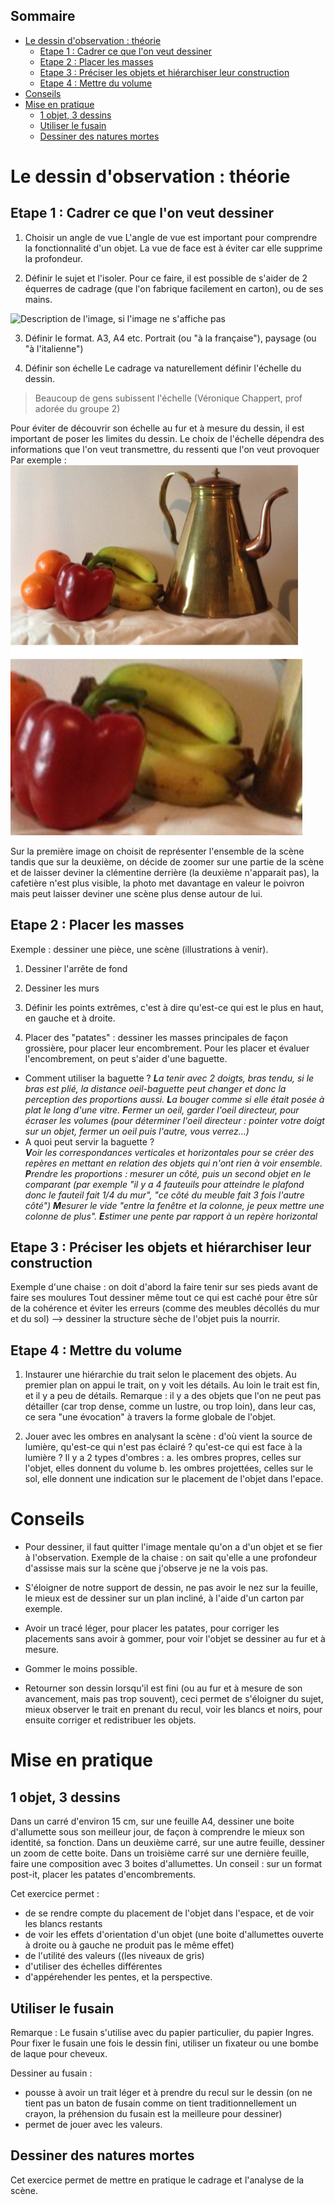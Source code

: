 <!-- TITLE: Dessin d'observation -->
<!-- SUBTITLE: Guide pour analyser une scène/des objets observés, et les dessiner  -->

## Sommaire
* [Le dessin d'observation : théorie](#theorie)
	* [Etape 1 : Cadrer ce que l'on veut dessiner](#etape-cadrer)
	* [Etape 2 : Placer les masses](#etape-placer-masses)
	* [Etape 3 : Préciser les objets et hiérarchiser leur construction](#etape-preciser-hierarchiser)
	* [Etape 4 : Mettre du volume](#etape-volume)
* [Conseils](#conseils)
* [Mise en pratique](#pratique)
	* [1 objet, 3 dessins](#1-objet-3-dessins)
	* [Utiliser le fusain](#fusain)
	* [Dessiner des natures mortes](#nature-morte)

<a name="theorie"/>

# Le dessin d'observation : théorie

<a name="etape-cadrer"/>

## Etape 1 : Cadrer ce que l'on veut dessiner 


1. Choisir un angle de vue 
L'angle de vue est important pour comprendre la fonctionnalité d'un objet. La vue de face est à éviter car elle supprime la profondeur. 

2. Définir le sujet et l'isoler. 
Pour ce faire, il est possible de s'aider de 2 équerres de cadrage (que l'on fabrique facilement en carton), ou de ses mains. 

![Description de l'image, si l'image ne s'affiche pas](https://consciencejoyeuse.files.wordpress.com/2017/11/cadrage-photographie.jpg  "Cadrer notre dessin à l'aide des mains")

3. Définir le format.
A3, A4 etc.
Portrait (ou "à la française"), paysage (ou "à l'italienne")

1. Définir son échelle
Le cadrage va naturellement définir l'échelle du dessin. 
> Beaucoup de gens subissent l'échelle (Véronique Chappert, prof adorée du groupe 2)

Pour éviter de découvrir son échelle au fur et à mesure du dessin, il est important de poser les limites du dessin. 
Le choix de l'échelle dépendra des informations que l'on veut transmettre, du ressenti que l'on veut provoquer 
Par exemple : 
![Exemple Echelle 1](/uploads/dessin-main-levee/exemple-echelle-1.png "Exemple Echelle 1") ![Exemple Echelle 2](/uploads/dessin-main-levee/exemple-echelle-2.png "Exemple Echelle 2")

Sur la première image on choisit de représenter l'ensemble de la scène tandis que sur la deuxième, on décide de zoomer sur une partie de la scène et de laisser deviner la clémentine derrière (la deuxième n'apparait pas), la cafetière n'est plus visible, la photo met davantage en valeur le poivron mais peut laisser deviner une scène plus dense autour de lui.   

<a name="etape-placer-masses"/>

## Etape 2 : Placer les masses

Exemple : dessiner une pièce, une scène (illustrations à venir). 

1. Dessiner l'arrête de fond

1. Dessiner les murs

1. Définir les points extrêmes, c'est à dire qu'est-ce qui est le plus en haut, en gauche et à droite. 

1. Placer des "patates" : dessiner les masses principales de façon grossière, pour placer leur encombrement. Pour les placer et évaluer l'encombrement, on peut s'aider d'une baguette. 

* Comment utiliser la baguette ? 
***L**a tenir avec 2 doigts, bras tendu, si le bras est plié, la distance oeil-baguette peut changer et donc la perception des proportions aussi. 
**L**a bouger comme si elle était posée à plat le long d'une vitre. 
**F**ermer un oeil, garder l'oeil directeur, pour écraser les volumes (pour déterminer l'oeil directeur : pointer votre doigt sur un objet, fermer un oeil puis l'autre, vous verrez...)*
* A quoi peut servir la baguette ?  
***V**oir les correspondances verticales et horizontales pour se créer des repères en mettant en relation des objets qui n'ont rien à voir ensemble. 
**P**rendre les proportions : mesurer un côté, puis un second objet en le comparant (par exemple "il y a 4 fauteuils pour atteindre le plafond donc le fauteil fait 1/4 du mur", "ce côté du meuble fait 3 fois l'autre côté")
**M**esurer le vide "entre la fenêtre et la colonne, je peux mettre une colonne de plus". 
**E**stimer une pente par rapport à un repère horizontal* 

<a name="etape-preciser-hierarchiser"/>

## Etape 3 : Préciser les objets et hiérarchiser leur construction

Exemple d'une chaise : on doit d'abord la faire tenir sur ses pieds avant de faire ses moulures
Tout dessiner même tout ce qui est caché pour être sûr de la cohérence et éviter les erreurs (comme des meubles décollés du mur et du sol) --> dessiner la structure sèche de l'objet puis la nourrir. 

<a name="etape-volume"/>

## Etape 4 : Mettre du volume
1. Instaurer une hiérarchie du trait selon le placement des objets. 
Au premier plan on appui le trait, on y voit les détails.
Au loin le trait est fin, et il y a peu de détails.
Remarque : il y a des objets que l'on ne peut pas détailler (car trop dense, comme un lustre, ou trop loin), dans leur cas, ce sera "une évocation" à travers la forme globale de l'objet.  

1. Jouer avec les ombres en analysant la scène :  d'où vient la source de lumière, qu'est-ce qui n'est pas éclairé ? qu'est-ce qui est face à la lumière ? 
Il y a 2 types d'ombres : 
a. les ombres propres, celles sur l'objet, elles donnent du volume 
b. les ombres projettées, celles sur le sol, elle donnent une indication sur le placement de l'objet dans l'epace.


<a name="conseils"/>

# Conseils
* Pour dessiner, il faut quitter l'image mentale qu'on a d'un objet et se fier à l'observation. Exemple de la chaise : on sait qu'elle a une profondeur d'assisse mais sur la scène que j'observe je ne la vois pas. 

* S'éloigner de notre support de dessin, ne pas avoir le nez sur la feuille, le mieux est de dessiner sur un plan incliné, à l'aide d'un carton par exemple. 

* Avoir un tracé léger, pour placer les patates, pour corriger les placements sans avoir à gommer, pour voir l'objet se dessiner au fur et à mesure.

* Gommer le moins possible. 

* Retourner son dessin lorsqu'il est fini  (ou au fur et à mesure de son avancement, mais pas trop souvent), ceci permet de s'éloigner du sujet, mieux observer le trait en prenant du recul, voir les blancs et noirs, pour ensuite corriger et redistribuer les objets. 

<a name="pratique"/>

# Mise en pratique

<a name="1-objet-3-dessins"/>

## 1 objet, 3 dessins
Dans un carré d'environ 15 cm, sur une feuille A4, dessiner une boite d'allumette sous son meilleur jour, de façon à comprendre le mieux son identité, sa fonction. 
Dans un deuxième carré, sur une autre feuille, dessiner un zoom de cette boite.
Dans un troisième carré sur une dernière feuille, faire une composition avec 3 boites d'allumettes. Un conseil : sur un format post-it, placer les patates d'encombrements. 

Cet exercice permet : 
* de se rendre compte du placement de l'objet dans l'espace, et de voir les blancs restants
* de voir les effets d'orientation d'un objet (une boite d'allumettes ouverte à droite ou à gauche ne produit pas le même effet)
* de l'utilité des valeurs ((les niveaux de gris)
* d'utiliser des échelles différentes 
* d'appérehender les pentes, et la perspective. 

<a name="fusain"/>

## Utiliser le fusain
Remarque : Le fusain s'utilise avec du papier particulier, du papier Ingres. Pour fixer le fusain une fois le dessin fini, utiliser un fixateur ou une bombe de laque pour cheveux. 

Dessiner au fusain : 
* pousse à avoir un trait léger et à prendre du recul sur le dessin (on ne tient pas un baton de fusain comme on tient traditionnellement un crayon, la préhension du fusain est la meilleure pour dessiner)
* permet de jouer avec les valeurs. 

<a name="nature-morte"/>

## Dessiner des natures mortes
Cet exercice permet de mettre en pratique le cadrage et l'analyse de la scène. 

